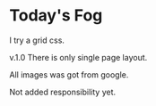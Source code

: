 # Today's Fog
I try a grid css.

v.1.0 
There is only single page layout.

All images was got from google.

Not added responsibility yet.
